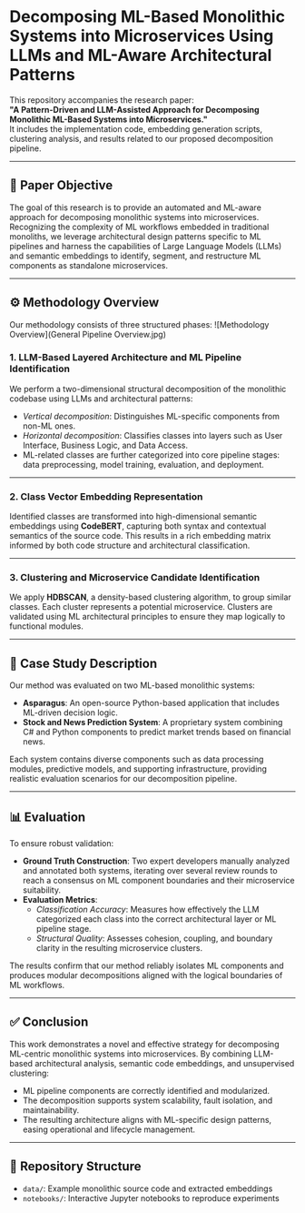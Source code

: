# Decomposing ML-Based Monolithic Systems into Microservices Using LLMs and ML-Aware Architectural Patterns

This repository accompanies the research paper:  
**"A Pattern-Driven and LLM-Assisted Approach for Decomposing Monolithic ML-Based Systems into Microservices."**  
It includes the implementation code, embedding generation scripts, clustering analysis, and results related to our proposed decomposition pipeline.

---

## 🎯 Paper Objective

The goal of this research is to provide an automated and ML-aware approach for decomposing monolithic systems into microservices. Recognizing the complexity of ML workflows embedded in traditional monoliths, we leverage architectural design patterns specific to ML pipelines and harness the capabilities of Large Language Models (LLMs) and semantic embeddings to identify, segment, and restructure ML components as standalone microservices.

---

## ⚙️ Methodology Overview

Our methodology consists of three structured phases:
![Methodology Overview](General Pipeline Overview.jpg)  


### 1. LLM-Based Layered Architecture and ML Pipeline Identification

We perform a two-dimensional structural decomposition of the monolithic codebase using LLMs and architectural patterns:

- *Vertical decomposition*: Distinguishes ML-specific components from non-ML ones.
- *Horizontal decomposition*: Classifies classes into layers such as User Interface, Business Logic, and Data Access.
- ML-related classes are further categorized into core pipeline stages: data preprocessing, model training, evaluation, and deployment.


---

### 2. Class Vector Embedding Representation

Identified classes are transformed into high-dimensional semantic embeddings using **CodeBERT**, capturing both syntax and contextual semantics of the source code. This results in a rich embedding matrix informed by both code structure and architectural classification.

---

### 3. Clustering and Microservice Candidate Identification

We apply **HDBSCAN**, a density-based clustering algorithm, to group similar classes. Each cluster represents a potential microservice. Clusters are validated using ML architectural principles to ensure they map logically to functional modules.


---

## 🧪 Case Study Description

Our method was evaluated on two ML-based monolithic systems:

- **Asparagus**: An open-source Python-based application that includes ML-driven decision logic.
- **Stock and News Prediction System**: A proprietary system combining C# and Python components to predict market trends based on financial news.

Each system contains diverse components such as data processing modules, predictive models, and supporting infrastructure, providing realistic evaluation scenarios for our decomposition pipeline.

---

## 📊 Evaluation

To ensure robust validation:

- **Ground Truth Construction**: Two expert developers manually analyzed and annotated both systems, iterating over several review rounds to reach a consensus on ML component boundaries and their microservice suitability.
- **Evaluation Metrics**:
  - *Classification Accuracy*: Measures how effectively the LLM categorized each class into the correct architectural layer or ML pipeline stage.
  - *Structural Quality*: Assesses cohesion, coupling, and boundary clarity in the resulting microservice clusters.

The results confirm that our method reliably isolates ML components and produces modular decompositions aligned with the logical boundaries of ML workflows.

---

## ✅ Conclusion

This work demonstrates a novel and effective strategy for decomposing ML-centric monolithic systems into microservices. By combining LLM-based architectural analysis, semantic code embeddings, and unsupervised clustering:

- ML pipeline components are correctly identified and modularized.
- The decomposition supports system scalability, fault isolation, and maintainability.
- The resulting architecture aligns with ML-specific design patterns, easing operational and lifecycle management.

---

## 📁 Repository Structure

- `data/`: Example monolithic source code and extracted embeddings  
- `notebooks/`: Interactive Jupyter notebooks to reproduce experiments
